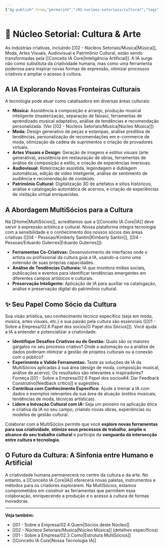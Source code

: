 ```yaml
---
{"dg-publish":true,"permalink":"/02-nucleos-setoriais/cultura/","tags":["nucleus","cultura","arte","musica","moda","creative-industries","ai-applications"],"noteIcon":""}
---
```



# 🎨 Núcleo Setorial: Cultura & Arte

As indústrias criativas, incluindo [[02 - Núcleos Setoriais/Musica\|Música]], Moda, Artes Visuais, Audiovisual e Patrimônio Cultural, estão sendo transformadas pela [[Conceito IA Core\|Inteligência Artificial]]. A IA surge não como substituta da criatividade humana, mas como uma ferramenta poderosa para inspirar novas formas de expressão, otimizar processos criativos e ampliar o acesso à cultura.

## A IA Explorando Novas Fronteiras Culturais

A tecnologia pode atuar como catalisadora em diversas áreas culturais:

*   **Música:** Assistência à composição e arranjo, produção musical inteligente (masterização, separação de faixas), ferramentas de aprendizado musical adaptativo, análise de tendências e recomendação personalizada. (Ver [[02 - Núcleos Setoriais/Musica\|Núcleo Música]])
*   **Moda:** Design generativo de peças e estampas, análise preditiva de tendências, personalização de recomendações em e-commerce de moda, otimização da cadeia de suprimentos e criação de provadores virtuais.
*   **Artes Visuais e Design:** Geração de imagens e estilos visuais (arte generativa), assistência em restauração de obras, ferramentas de análise de composição e estilo, e criação de experiências imersivas.
*   **Audiovisual:** Roteirização assistida, legendagem e dublagem automáticas, edição de vídeo inteligente, análise de sentimento de audiência e recomendação de conteúdo.
*   **Patrimônio Cultural:** Digitalização 3D de artefatos e sítios históricos, análise e catalogação automática de acervos, e criação de experiências de visitação virtual enriquecidas.

## A Abordagem MultiSócios para a Cultura

Na [[Home\|MultiSócios]], acreditamos que a [[Conceito IA Core\|IA]] deve servir à expressão artística e cultural. Nossa plataforma integra tecnologia com a sensibilidade e o conhecimento dos nossos sócios das áreas criativas ([[04 - Pessoas/Kimberly Santini\|Kimberly Santini]], [[04 - Pessoas/Eduardo Guterres\|Eduardo Guterres]]):

*   **Ferramentas Co-Criativas:** Desenvolvimento de interfaces onde o artista ou profissional da cultura guia a IA, usando-a como uma extensão de suas próprias capacidades.
*   **Análise de Tendências Culturais:** IA que monitora mídias sociais, publicações e eventos para identificar tendências emergentes em diferentes campos artísticos e culturais.
*   **Preservação Inteligente:** Aplicação de IA para auxiliar na catalogação, análise e preservação digital do patrimônio cultural.

## ✨ Seu Papel Como Sócio da Cultura

Sua visão artística, seu conhecimento técnico específico (seja em moda, música, artes visuais, etc.) e sua paixão pela cultura são essenciais ([[01 - Sobre a Empresa/02.6 Papel dos socios\|O Papel dos Sócios]]). Você ajuda a IA a entender e potencializar a criatividade:

*   **Identifique Desafios Criativos ou de Gestão:** Quais são os maiores gargalos no seu processo criativo? Onde a automação ou a análise de dados poderiam otimizar a gestão de projetos culturais ou a conexão com o público?
*   **Experimente e Valide Ferramentas:** Teste as soluções de IA da MultiSócios aplicadas à sua área (design de moda, composição musical, análise de acervo). Os resultados são relevantes e inspiradores? Forneça [[01 - Sobre a Empresa/02.6 Papel dos socios#4. Dar Feedback Construtivo\|feedback crítico]] e sugestões.
*   **Contribua com Conhecimento Específico:** Ajude a treinar a IA com dados e exemplos relevantes da sua área de atuação (estilos musicais, tendências de moda, técnicas artísticas).
*   **Lidere a Inovação Cultural com IA:** Seja um pioneiro na aplicação ética e criativa da IA no seu campo, criando novas obras, experiências ou modelos de gestão cultural.

Colaborar com a MultiSócios permite que você **explore novas ferramentas para sua criatividade**, **otimize seus processos de trabalho**, **amplie o alcance do seu trabalho cultural** e participe da **vanguarda da intersecção entre cultura e tecnologia**.

## O Futuro da Cultura: A Sinfonia entre Humano e Artificial

A criatividade humana permanecerá no centro da cultura e da arte. No entanto, a [[Conceito IA Core\|IA]] oferecerá novas paletas, instrumentos e métodos para os criadores explorarem. Na MultiSócios, estamos comprometidos em construir as ferramentas que permitem essa colaboração, enriquecendo a produção e o acesso à cultura de formas inovadoras.

---
**Veja também:**
*   [[01 - Sobre a Empresa/02.4 Quem\|Sócios deste Núcleo]]
*   [[02 - Núcleos Setoriais/Musica\|Núcleo Música]] (detalhes específicos)
*   [[01 - Sobre a Empresa/02.3 Como\|Estrutura MultiSócios]]
*   [[Conceito IA Core\|Nossa Tecnologia IA]]
